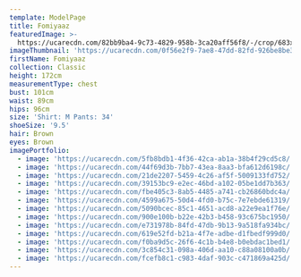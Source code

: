 ```yaml
---
template: ModelPage
title: Fomiyaaz
featuredImage: >-
  https://ucarecdn.com/82bb9ba4-9c73-4829-958b-3ca20aff56f8/-/crop/683x503/0,156/-/preview/
imageThumbnail: 'https://ucarecdn.com/0f56e2f9-7ae8-47dd-82fd-926be8be3991/'
firstName: Fomiyaaz
collection: Classic
height: 172cm
measurementType: chest
bust: 101cm
waist: 89cm
hips: 96cm
size: 'Shirt: M Pants: 34'
shoeSize: '9.5'
hair: Brown
eyes: Brown
imagePortfolio:
  - image: 'https://ucarecdn.com/5fb8bdb1-4f36-42ca-ab1a-38b4f29cd5c8/'
  - image: 'https://ucarecdn.com/44f69d3b-7bb7-43ea-8aa3-bfa612d6198c/'
  - image: 'https://ucarecdn.com/21de2207-5459-4c26-af5f-5009133fd752/'
  - image: 'https://ucarecdn.com/39153bc9-e2ec-46bd-a102-05be1dd7b363/'
  - image: 'https://ucarecdn.com/fbe405c3-8ab5-4485-a741-cb26860bdc4a/'
  - image: 'https://ucarecdn.com/4599a675-50d4-4fd0-b75c-7e7ebde61319/'
  - image: 'https://ucarecdn.com/5090bcec-85c1-4651-acd8-a22e9ea1f76e/'
  - image: 'https://ucarecdn.com/900e100b-b22e-42b3-b458-93c675bc1950/'
  - image: 'https://ucarecdn.com/e731978b-84fd-47db-9b13-9a518fa934bc/'
  - image: 'https://ucarecdn.com/619e52fd-b21a-4f7e-adbe-d1fbedf999d0/'
  - image: 'https://ucarecdn.com/f0ba9d5c-26f6-4c1b-b4e8-b0ebdac1bed1/'
  - image: 'https://ucarecdn.com/3c854c31-098a-406d-aa10-c88a08100a0b/'
  - image: 'https://ucarecdn.com/fcefb8c1-c983-4daf-903c-c471869a425d/'
---
```


